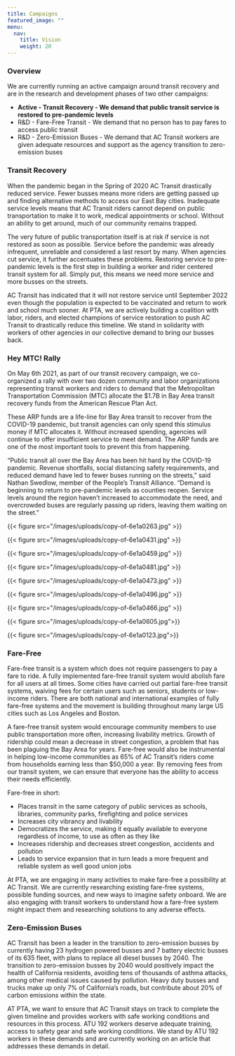 ```yaml
---
title: Campaigns
featured_image: ""
menu:
  nav:
    title: Vision
    weight: 20
---
```

<!--StartFragment-->

### **Overview**

We are currently running an active campaign around transit recovery and are in the research and development phases of two other campaigns:

* **Active - Transit Recovery - We demand that public transit service is restored to pre-pandemic levels**
* R&D - Fare-Free Transit - We demand that no person has to pay fares to access public transit
* R&D - Zero-Emission Buses - We demand that AC Transit workers are given adequate resources and support as the agency transition to zero-emission buses 

### **Transit Recovery**

When the pandemic began in the Spring of 2020 AC Transit drastically reduced service. Fewer busses means more riders are getting passed up and finding alternative methods to access our East Bay cities. Inadequate service levels means that AC Transit riders cannot depend on public transportation to make it to work, medical appointments or school. Without an ability to get around, much of our community remains trapped. 

The very future of public transportation itself is at risk if service is not restored as soon as possible. Service before the pandemic was already infrequent, unreliable and considered a last resort by many. When agencies cut service, it further accentuates these problems. Restoring service to pre-pandemic levels is the first step in building a worker and rider centered transit system for all. Simply put, this means we need more service and more busses on the streets. 

AC Transit has indicated that it will not restore service until September 2022 even though the population is expected to be vaccinated and return to work and school much sooner. At PTA, we are actively building a coalition with labor, riders, and elected champions of service restoration to push AC Transit to drastically reduce this timeline. We stand in solidarity with workers of other agencies in our collective demand to bring our busses back. 

### **Hey MTC! Rally**

On May 6th 2021, as part of our transit recovery campaign, we co-organized a rally with over two dozen community and labor organizations representing transit workers and riders to demand that the Metropolitan Transportation Commission (MTC) allocate the $1.7B in Bay Area transit recovery funds from the American Rescue Plan Act. 

These ARP funds are a life-line for Bay Area transit to recover from the COVID-19 pandemic, but transit agencies can only spend this stimulus money if MTC allocates it. Without increased spending, agencies will continue to offer insufficient service to meet demand. The ARP funds are one of the most important tools to prevent this from happening.

“Public transit all over the Bay Area has been hit hard by the COVID-19 pandemic. Revenue shortfalls, social distancing safety requirements, and reduced demand have led to fewer buses running on the streets,” said Nathan Swedlow, member of the People’s Transit Alliance. “Demand is beginning to return to pre-pandemic levels as counties reopen. Service levels around the region haven’t increased to accommodate the need, and overcrowded buses are regularly passing up riders, leaving them waiting on the street.”

{{< figure src="/images/uploads/copy-of-6e1a0263.jpg" >}}

{{< figure src="/images/uploads/copy-of-6e1a0431.jpg" >}}

{{< figure src="/images/uploads/copy-of-6e1a0459.jpg" >}}

{{< figure src="/images/uploads/copy-of-6e1a0481.jpg" >}}

{{< figure src="/images/uploads/copy-of-6e1a0473.jpg" >}}

{{< figure src="/images/uploads/copy-of-6e1a0496.jpg" >}}

{{< figure src="/images/uploads/copy-of-6e1a0466.jpg" >}}

{{< figure src="/images/uploads/copy-of-6e1a0605.jpg">}}

{{< figure src="/images/uploads/copy-of-6e1a0123.jpg">}}

### **Fare-Free**

Fare-free transit is a system which does not require passengers to pay a fare to ride. A fully implemented fare-free transit system would abolish fare for all users at all times. Some cities have carried out partial fare-free transit systems, waiving fees for certain users such as seniors, students or low-income riders. There are both national and international examples of fully fare-free systems and the movement is building throughout many large US cities such as Los Angeles and Boston.

A fare-free transit system would encourage community members to use public transportation more often, increasing livability metrics. Growth of ridership could mean a decrease in street congestion, a problem that has been plaguing the Bay Area for years. Fare-free would also be instrumental in helping low-income communities as 65% of AC Transit’s riders come from households earning less than $50,000 a year. By removing fees from our transit system, we can ensure that everyone has the ability to access their needs efficiently.

Fare-free in short:

* Places transit in the same category of public services as schools, libraries, community parks, firefighting and police services
* Increases city vibrancy and livability
* Democratizes the service, making it equally available to everyone regardless of income, to use as often as they like
* Increases ridership and decreases street congestion, accidents and pollution
* Leads to service expansion that in turn leads a more frequent and reliable system as well good union jobs

At PTA, we are engaging in many activities to make fare-free a possibility at AC Transit. We are currently researching existing fare-free systems, possible funding sources, and new ways to imagine safety onboard. We are also engaging with transit workers to understand how a fare-free system might impact them and researching solutions to any adverse effects. 

### **Zero-Emission Buses**

AC Transit has been a leader in the transition to zero-emission busses by currently having 23 hydrogen powered busses and 7 battery electric busses of its 635 fleet, with plans to replace all diesel busses by 2040. The transition to zero-emission busses by 2040 would positively impact the health of California residents, avoiding tens of thousands of asthma attacks, among other medical issues caused by pollution. Heavy duty busses and trucks make up only 7% of California’s roads, but contribute about 20% of carbon emissions within the state.  

AT PTA, we want to ensure that AC Transit stays on track to complete the given timeline and provides workers with safe working conditions and resources in this process. ATU 192 workers deserve adequate training, access to safety gear and safe working conditions. We stand by ATU 192 workers in these demands and are currently working on an article that addresses these demands in detail.

<!--EndFragment-->